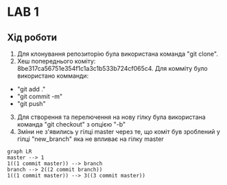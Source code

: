 # LAB 1

## Хід роботи
1. Для клонування репозиторію була використана команда "git clone".
2. Хеш попереднього коміту: 8be317ca56751e354f1c1a3c1b533b724cf065c4. 
Для комміту було використано комманди: 
* "git add ."
* "git commit -m"
* "git push" 
3. Для створення та перелючення на нову гілку була використана команда "git checkout" з опцією "-b" 
4. Зміни не з'явились у гілці master через те, що коміт був зроблений у гілці "new_branch" яка не впливає на гілку  master 
```mermaid
graph LR
master --> 1
1((1 commit master)) --> branch
branch --> 2((2 commit branch))
1((1 commit master)) --> 3((3 commit master))